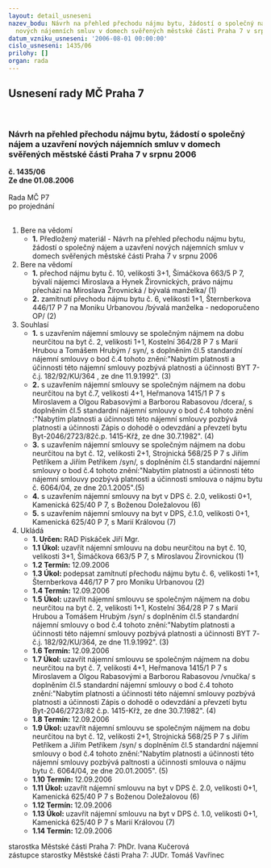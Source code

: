 ```yaml
---
layout: detail_usneseni
nazev_bodu: Návrh na přehled přechodu nájmu bytu, žádostí o společný nájem a uzavření
  nových nájemních smluv v domech svěřených městské části Praha 7 v srpnu 2006
datum_vzniku_usneseni: '2006-08-01 00:00:00'
cislo_usneseni: 1435/06
prilohy: []
organ: rada
---
```

<div id="ucUsn_pList" class="usn">
	<span><h2>Usnesení rady MČ Praha 7 </h2>
<br></span><div class="standBody">
<span><h3>Návrh na přehled přechodu nájmu bytu, žádostí o společný nájem a uzavření nových nájemních smluv v domech svěřených městské části Praha 7 v srpnu 2006</h3></span><div class="center">
		<strong>č. 1435/06</strong><br>
	</div>
<div class="center">
		<strong>Ze dne 01.08.2006</strong><br><br>
	</div>Rada MČ P7<br> po projednání<br><br><ol>
<li>Bere na vědomí<ul><li>
<strong>1.</strong> Předložený materiál - Návrh na přehled přechodu nájmu bytu, žádostí o společný nájem a uzavření nových nájemních smluv v domech svěřených městské části Praha 7 v srpnu 2006</li></ul>
</li>
<li>Bere na vědomí<ul>
<li>
<strong>1.</strong> přechod nájmu bytu č. 10, velikosti 3+1, Šimáčkova 663/5 P 7, bývalí nájemci Miroslava a Hynek Žirovnických, právo nájmu přechází na Miroslava Žirovnická / bývalá manželka/ (1)</li>
<li>
<strong>2.</strong>  zamítnutí přechodu   nájmu bytu č. 6, velikosti  1+1, Šternberkova 446/17 P 7   na Moniku Urbanovou /bývalá manželka -  nedoporučeno OP/ (2) </li>
</ul>
</li>
<li>Souhlasí<ul>
<li>
<strong>1.</strong> s uzavřením nájemní smlouvy se společným nájmem na dobu neurčitou na byt č. 2, velikosti 1+1, Kostelní 364/28 P 7 s Marií Hrubou a Tomášem Hrubým / syn/, s doplněním čl.5 standardní nájemní smlouvy o bod č.4 tohoto znění:"Nabytím platnosti a účinnosti této nájemní smlouvy pozbývá platnosti a účinnosti BYT 7-č.j. 182/92/KU/364 , ze dne 11.9.1992". (3) </li>
<li>
<strong>2.</strong> s uzavřením nájemní smlouvy se společným nájmem na dobu neurčitou na byt č.7, velikosti 4+1, Heřmanova 1415/1 P 7 s Miroslavem a Olgou Rabasovými a Barborou Rabasovou /dcera/, s doplněním čl.5 standardní nájemní smlouvy o bod č.4 tohoto znění :"Nabytím platnosti a účinnosti této nájemní smlouvy pozbývá platnosti a účinnosti Zápis o dohodě o odevzdání a převzetí bytu Byt-2046/2723/82č.p. 1415-Křž, ze dne 30.7.1982". (4)  </li>
<li>
<strong>3.</strong> s uzavřením nájemní smlouvy se společným nájmem na dobu neurčitou na byt č. 12, velikosti 2+1, Strojnická 568/25 P 7 s Jiřím Petříkem a Jiřím Petříkem /syn/, s doplněním čl.5 standardní nájemní smlouvy o bod č.4 tohoto znění:"Nabytím platnosti a účinnosti této nájemní smlouvy pozbývá platnosti a účinnosti smlouva o nájmu bytu č. 6064/04, ze dne 20.1.2005".(5) </li>
<li>
<strong>4.</strong> s uzavřením nájemní smlouvy na byt v DPS č. 2.0, velikosti 0+1, Kamenická 625/40 P 7, s Boženou Doležalovou (6)</li>
<li>
<strong>5.</strong> s uzavřením nájemní smlouvy na byt v DPS, č.1.0, velikosti 0+1, Kamenická 625/40 P 7, s Marií Královou (7)</li>
</ul>
</li>
<li>Ukládá<ul>
<li>
<strong>1. Určen: </strong>RAD Piskáček Jiří Mgr.</li>
<li>
<strong>1.1 Úkol: </strong>uzavřít nájemní smlouvu na dobu neurčitou na byt č. 10, velikosti 3+1, Šimáčkova 663/5 P 7, s Miroslavou Žirovnickou (1)</li>
<li>
<strong>1.2 Termín: </strong>12.09.2006</li>
<li>
<strong>1.3 Úkol: </strong>podepsat zamítnutí přechodu nájmu bytu č. 6, velikosti 1+1, Šternberkova 446/17 P 7 pro Moniku Urbanovou (2)</li>
<li>
<strong>1.4 Termín: </strong>12.09.2006</li>
<li>
<strong>1.5 Úkol: </strong>uzavřít nájemní smlouvu se společným nájmem na dobu neurčitou na byt č. 2, velikosti 1+1, Kostelní 364/28 P 7 s Marií Hrubou a Tomášem Hrubým /syn/ s doplněním čl.5 standardní nájemní smlouvy o bod č.4 tohoto znění:"Nabytím platnosti a účinnosti této nájemní smlouvy pozbývá platnosti a účinnosti BYT 7- č.j. 182/92/KU/364, ze dne 11.9.1992". (3) </li>
<li>
<strong>1.6 Termín: </strong>12.09.2006</li>
<li>
<strong>1.7 Úkol: </strong>uzavřít nájemní smlouvu se společným nájmem na dobu neurčitou  na byt č. 7, velikosti 4+1, Heřmanova 1415/1 P 7 s Miroslavem a Olgou Rabasovými a Barborou Rabasovou /vnučka/ s doplněním čl.5 standardní nájemní smlouvy o bod č.4 tohoto znění:"Nabytím platnosti a účinnosti této nájemní smlouvy pozbývá platnosti a účinnosti Zápis o dohodě o odevzdání a převzetí bytu Byt-2046/2723/82 č.p. 1415-Křž, ze dne 30.7.1982". (4)  </li>
<li>
<strong>1.8 Termín: </strong>12.09.2006</li>
<li>
<strong>1.9 Úkol: </strong>uzavřít nájemní smlouvu se společným nájmem na dobu neurčitou na byt č. 12, velikosti 2+1, Strojnická 568/25 P 7 s Jiřím Petříkem a Jiřím Petříkem /syn/ s doplněním čl.5 standardní nájemní smlouvy o bod č.4 tohoto znění:"Nabytím platnosti a účinnosti této nájemní smlouvy pozbývá paltnosti a účinnosti smlouva o nájmu bytu č. 6064/04, ze dne 20.01.2005". (5) </li>
<li>
<strong>1.10 Termín: </strong>12.09.2006</li>
<li>
<strong>1.11 Úkol: </strong>uzavřít nájemní smlouvu na byt v DPS č. 2.0, velikosti 0+1, Kamenická 625/40 P 7 s Boženou Doležalovou (6)</li>
<li>
<strong>1.12 Termín: </strong>12.09.2006</li>
<li>
<strong>1.13 Úkol: </strong>uzavřít nájemní smlouvu na byt v DPS č. 1.0, velikosti 0+1, Kamenická 625/40 P 7 s Marií Královou (7) </li>
<li>
<strong>1.14 Termín: </strong>12.09.2006</li>
</ul>
</li>
</ol>starostka Městské části Praha 7: PhDr. Ivana Kučerová<br>zástupce starostky Městské části Praha 7: JUDr. Tomáš Vavřinec 
</div>
</div>